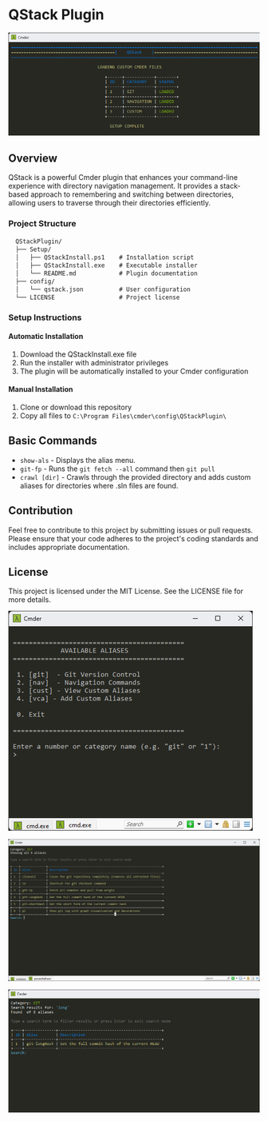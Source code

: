 # QStack Plugin

![Entry screenshot](assets/entry.png)

## Overview

QStack is a powerful Cmder plugin that enhances your command-line experience with directory navigation management. It provides a stack-based approach to remembering and switching between directories, allowing users to traverse through their directories efficiently.

### Project Structure

      QStackPlugin/
      ├── Setup/
      │   ├── QStackInstall.ps1    # Installation script
      │   ├── QStackInstall.exe    # Executable installer
      │   └── README.md            # Plugin documentation
      ├── config/
      │   └── qstack.json          # User configuration
      └── LICENSE                  # Project license

### Setup Instructions

#### Automatic Installation

1. Download the QStackInstall.exe file
2. Run the installer with administrator privileges
3. The plugin will be automatically installed to your Cmder configuration

#### Manual Installation

1. Clone or download this repository
2. Copy all files to `C:\Program Files\cmder\config\QStackPlugin\`

## Basic Commands

- `show-als` - Displays the alias menu.
- `git-fp` - Runs the `git fetch --all` command then `git pull`
- `crawl [dir]` - Crawls through the provided directory and adds custom aliases for directories where .sln files are found.

## Contribution

Feel free to contribute to this project by submitting issues or pull requests. Please ensure that your code adheres to the project's coding standards and includes appropriate documentation.

## License

This project is licensed under the MIT License. See the LICENSE file for more details.

![Alias menu screenshot](assets/aliasMenu.png)

![Git aliases screenshot](assets/gitCmds.png)

![Fuzzy search screenshot](assets/fuzzySearch.png)
